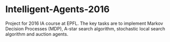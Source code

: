 # Intelligent-Agents-2016
Project for 2016 IA course at EPFL. The key tasks are to implement Markov Decision Processes (MDP), A-star search algorithm, stochastic local search algorithm and auction agents.
